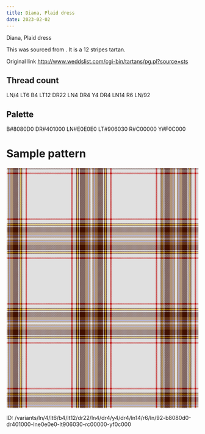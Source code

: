 ```yaml
---
title: Diana, Plaid dress
date: 2023-02-02
---
```

Diana, Plaid dress

This was sourced from <no value>.  It is a 12 stripes tartan.

Original link http://www.weddslist.com/cgi-bin/tartans/pg.pl?source=sts

## Thread count
LN/4 LT6 B4 LT12 DR22 LN4 DR4 Y4 DR4 LN14 R6 LN/92

## Palette
B#8080D0 DR#401000 LN#E0E0E0 LT#906030 R#C00000 Y#F0C000

# Sample pattern

![Tartan detail](tartan.png "LN/4 LT6 B4 LT12 DR22 LN4 DR4 Y4 DR4 LN14 R6 LN/92 tartan")

ID: /variants/ln/4/lt6/b4/lt12/dr22/ln4/dr4/y4/dr4/ln14/r6/ln/92-b8080d0-dr401000-lne0e0e0-lt906030-rc00000-yf0c000